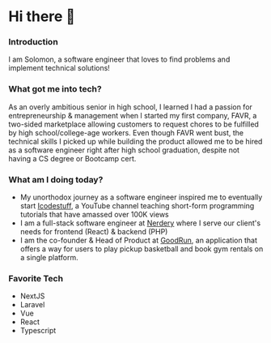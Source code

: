 # Hi there 👋

### Introduction
I am Solomon, a software engineer that loves to find problems and implement technical solutions!

### What got me into tech?
As an overly ambitious senior in high school, I learned I had a passion for entrepreneurship & management when l started my first company, FAVR, a two-sided marketplace allowing customers to request chores to be fulfilled by high school/college-age workers. Even though FAVR went bust, the technical skills I picked up while building the product allowed me to be hired as a software engineer right after high school graduation, despite not having a CS degree or Bootcamp cert.

### What am I doing today?
- My unorthodox journey as a software engineer inspired me to eventually start [Icodestuff](https://www.youtube.com/c/Icodestuff), a YouTube channel teaching short-form programming tutorials that have amassed over 100K views
- I am a full-stack software engineer at [Nerdery](https://nerdery.com) where I serve our client's needs for frontend (React) & backend (PHP)
- I am the co-founder & Head of Product at [GoodRun](https://mn.goodrun.app), an application that offers a way for users to play pickup basketball and book gym rentals on a single platform.


### Favorite Tech
- NextJS
- Laravel
- Vue
- React
- Typescript

<!--
**Solomon04/solomon04** is a ✨ _special_ ✨ repository because its `README.md` (this file) appears on your GitHub profile.

Here are some ideas to get you started:

- 🔭 I’m currently working on ...
- 🌱 I’m currently learning ...
- 👯 I’m looking to collaborate on ...
- 🤔 I’m looking for help with ...
- 💬 Ask me about ...
- 📫 How to reach me: ...
- 😄 Pronouns: ...
- ⚡ Fun fact: ...
-->
